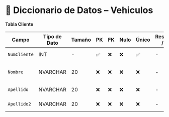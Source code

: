 # 📘 Diccionario de Datos – Vehiculos
**Tabla Cliente**

| Campo           | Tipo de Dato | Tamaño | PK  | FK  | Nulo | Único | Restricciones / CHECK                      | Referencia a                    | Descripción                             |
|----------------|--------------|--------|-----|-----|------|--------|--------------------------------------------|----------------------------------|-----------------------------------------|
| `NumCliente`| INT       | -    | ✅  | ❌  | ❌   | ✅ |  - | -    | Identificador del cliente               |
| `Nombre`    | NVARCHAR  | 20   | ❌  | ❌  | ❌   | ❌ | -  | -    | Nombre completo del cliente             |
| `Apellido`  | NVARCHAR  | 20   | ❌  | ❌  | ❌   | ❌ | -  | -    | Apellido del cliente                    |
| `Apellido2` | NVARCHAR  |20    | ❌  | ❌  | ❌   |❌  | -  | -    | Apellido 2 del cliente                  |